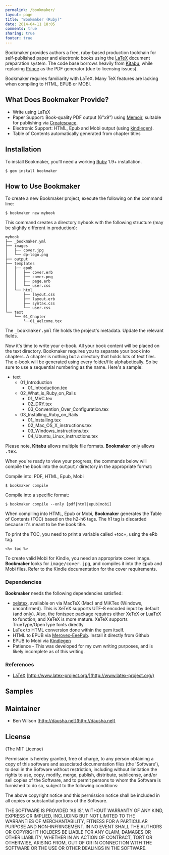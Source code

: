 ```yaml
---
permalink: /bookmaker/
layout: page
title: "Bookmaker (Ruby)"
date: 2014-04-11 18:05
comments: true
sharing: true
footer: true
---
```


Bookmaker provides authors a free, ruby-based production toolchain for self-published paper and electronic books using the [LaTeX](http://www.latex-project.org/) document preparation system. The code base borrows heavily from [Kitabu](https://github.com/fnando/kitabu), while replacing [Prince](http://princexml.com) as the PDF generator (due to licensing issues).

Bookmaker requires familiarity with LaTeX. Many TeX features are lacking when compiling to HTML, EPUB or MOBI.

What Does Bookmaker Provide?
----------------------------

* Write using LaTeX
* Paper Support: Book-quality PDF output (6"x9") using [Memoir](http://www.ctan.org/tex-archive/macros/latex/contrib/memoir), suitable for publishing via [Createspace](https://www.createspace.com).
* Electronic Support: HTML, Epub and Mobi output (using [kindlegen](http://www.amazon.com/gp/feature.html?docId=1000765211)).
* Table of Contents automatically generated from chapter titles

Installation
-------------

To install Bookmaker, you’ll need a working [Ruby](http://www.ruby-lang.org) 1.9+ installation.

    $ gem install bookmaker

<!--

After installing Bookmaker, run the following command to check your external
dependencies.

  $ bookmaker check

  KindleGen: Converts ePub e-books into .mobi files.
  Installed.

  html2text: Converts HTML documents into plain text.
  Not installed.

  pygments.rb: A generic syntax highlight. If installed, replaces CodeRay.
  Not installed.

There's no requirements here; just make sure you cleared the correct dependency based
on the formats you want to compile to.

-->

How to Use Bookmaker
--------------------

To create a new Bookmaker project, execute the following on the command line:

    $ bookmaker new mybook

This command creates a directory <tt>mybook</tt> with the following structure (may be slightly different in production):

    mybook
    ├── _bookmaker.yml
    ├── images
    │   ├── cover.jpg
    │   └── dp-logo.png
    ├── output
    ├── templates
    │   ├── epub
    │   │   ├── cover.erb
    │   │   ├── cover.png
    │   │   ├── page.erb
    │   │   └── user.css
    │   └── html
    │       ├── layout.css
    │       ├── layout.erb
    │       ├── syntax.css
    │       └── user.css
    └── text
        └── 01_Chapter
            └──01_Welcome.tex

The <tt>_bookmaker.yml</tt> file holds the project's metadata. Update the relevant fields.

Now it's time to write your e-book. All your book content will be placed on the text directory. Bookmaker requires you to separate your book into chapters. A chapter is nothing but a directory that holds lots of text files. The e-book will be generated using every folder/file alphabetically. So be sure to use a sequential numbering as the name. Here's a sample:

  * text
    * 01_Introduction
      * 01_introduction.tex
    * 02_What_is_Ruby_on_Rails
      * 01_MVC.tex
      * 02_DRY.tex
      * 03_Convention_Over_Configuration.tex
    * 03_Installing_Ruby_on_Rails
      * 01_Installing.tex
      * 02_Mac_OS_X_instructions.tex
      * 03_Windows_instructions.tex
      * 04_Ubuntu_Linux_instructions.tex

Please note, **Kitabu** allows multiple file formats. **Bookmaker** only allows <tt>.tex</tt>.

When you're ready to view your progress, the commands below will compile the book into the <tt>output/</tt> directory in the appropriate format:

Compile into: PDF, HTML, Epub, Mobi

    $ bookmaker compile

Compile into a specific format:

    $ bookmaker compile --only [pdf|html|epub|mobi]

When compiling into HTML, Epub or Mobi, **Bookmaker** generates the Table of Contents (TOC) based on the h2-h6 tags. The h1 tag is discarded because it's meant to be the book title.

To print the TOC, you need to print a variable called +toc+, using the eRb tag.

    <%= toc %>

To create valid Mobi for Kindle, you need an appropriate cover image. **Bookmaker** looks for <tt>image/cover.jpg</tt>, and compiles it into the Epub and Mobi files. Refer to the Kindle documentation for the cover requirements.

### Dependencies

**Bookmaker** needs the following dependencies satisfied:

* [xelatex](http://en.wikipedia.org/wiki/XeTeX), available on via MacTeX (Mac) and MiKTex (Windows, unconfirmed). This is XeTeX supports UTF-8 encoded input by default (and only). Also, the fontspec package requires either XeTeX or LuaTeX to function; and XeTeX is more mature.
XeTeX supports TrueType/OpenType fonts directly
* LaTex to HTML conversion done within the gem itself.
* HTML to EPUB via [Merovex-EeePub](https://github.com/Merovex/eeepub). Install it directly from Github
* EPUB to Mobi via [Kindlegen](http://www.amazon.com/gp/feature.html?docId=1000765211)
* Patience - This was developed for my own writing purposes, and is likely incomplete as of this writing.

### References

* [LaTeX](http://en.wikipedia.org/wiki/LaTeX) [http://www.latex-project.org/](http://www.latex-project.org/)

## Samples

## Maintainer

* Ben Wilson [http://dausha.net](http://dausha.net)

## License

(The MIT License)

Permission is hereby granted, free of charge, to any person obtaining
a copy of this software and associated documentation files (the
'Software'), to deal in the Software without restriction, including
without limitation the rights to use, copy, modify, merge, publish,
distribute, sublicense, and/or sell copies of the Software, and to
permit persons to whom the Software is furnished to do so, subject to
the following conditions:

The above copyright notice and this permission notice shall be
included in all copies or substantial portions of the Software.

THE SOFTWARE IS PROVIDED 'AS IS', WITHOUT WARRANTY OF ANY KIND,
EXPRESS OR IMPLIED, INCLUDING BUT NOT LIMITED TO THE WARRANTIES OF
MERCHANTABILITY, FITNESS FOR A PARTICULAR PURPOSE AND NON-INFRINGEMENT.
IN NO EVENT SHALL THE AUTHORS OR COPYRIGHT HOLDERS BE LIABLE FOR ANY
CLAIM, DAMAGES OR OTHER LIABILITY, WHETHER IN AN ACTION OF CONTRACT,
TORT OR OTHERWISE, ARISING FROM, OUT OF OR IN CONNECTION WITH THE
SOFTWARE OR THE USE OR OTHER DEALINGS IN THE SOFTWARE.
